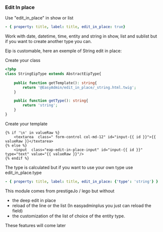 
### Edit In place
Use "edit_in_place" in show or list
```yaml
- { property: title, label: title, edit_in_place: true}
```

Work with date, datetime, time, entity and string in show, list and sublist but if you want to create another type you can.

Eip is customable, here an exemple of String edit in place:

Create your class
```php
<?php
class StringEipType extends AbstractEipType{
    
    public function getTemplate(): string{
        return '@EasyAdmin/edit_in_place/_string.html.twig';
    }

    public function getType(): string{
        return 'string'; 
    }
}
``` 

Create your template
```twig
{% if '\n' in valueRaw %}
    <textarea  class=" form-control col-md-12" id="input-{{ id }}">{{ valueRaw }}</textarea>
{% else %}
    <input  class="eap-edit-in-place-input" id="input-{{ id }}" type="text" value="{{ valueRaw }}"/>
{% endif %}
```

The type is calculated but if you want to use your own type use edit_in_place.type
```yaml
- { property: title, label: title, edit_in_place: {'type': 'string'} }
```

This module comes from prestigeJo / lego but without 
- the deep edit in place
- reload of the line or the list (In easyadminplus you just can reload the field)
- the customization of the list of choice of the entity type. 

These features will come later